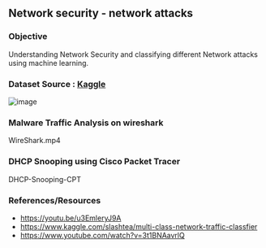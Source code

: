 ## Network security - network attacks

### Objective 

Understanding Network Security and classifying different Network attacks using machine learning.

### Dataset Source : <a href="https://www.kaggle.com/slashtea/kdd-cyberattack">Kaggle</a>


![image](https://user-images.githubusercontent.com/59824729/143803853-cd13a8cb-b84a-4fcf-b770-9c10f0fdf27d.png)

### Malware Traffic Analysis on wireshark

WireShark.mp4

### DHCP Snooping using Cisco Packet Tracer

DHCP-Snooping-CPT

### References/Resources

- https://youtu.be/u3EmleryJ9A
- https://www.kaggle.com/slashtea/multi-class-network-traffic-classfier
- https://www.youtube.com/watch?v=3t1BNAavrlQ

